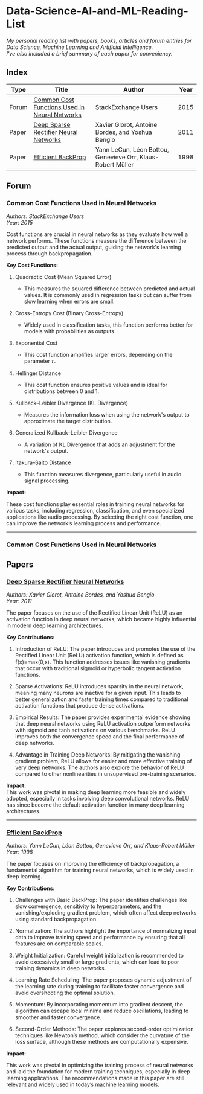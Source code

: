 # Data-Science-AI-and-ML-Reading-List
_My personal reading list with papers, books, articles and forum entries for Data Science, Machine Learning and Artificial Intelligence._  
_I've also included a brief summary of each paper for conveniency._  

## Index  

| Type       | Title         | Author | Year |
|------------|---------------|--------|------|
|Forum | [Common Cost Functions Used in Neural Networks](#common-cost-functions-used-in-neural-networks) |StackExchange Users |2015|
|Paper |[Deep Sparse Rectifier Neural Networks](#deep-sparse-rectifier-neural-networks) |Xavier Glorot, Antoine Bordes, and Yoshua Bengio |2011|
|Paper |[Efficient BackProp](#efficient-backprop) |Yann LeCun, Léon Bottou, Genevieve Orr, Klaus-Robert Müller |1998|  

## Forum  

### Common Cost Functions Used in Neural Networks  
_Authors: StackExchange Users_  
_Year: 2015_  

Cost functions are crucial in neural networks as they evaluate how well a network performs. These functions measure the difference between the predicted output and the actual output, guiding the network's learning process through backpropagation.  

**Key Cost Functions:**  

1. Quadractic Cost (Mean Squared Error)
    - This measures the squared difference between predicted and actual values. It is commonly used in regression tasks but can suffer from slow learning when errors are small.

2. Cross-Entropy Cost (Binary Cross-Entropy)
    - Widely used in classification tasks, this function performs better for models with probabilities as outputs.

3. Exponential Cost
    - This cost function amplifies larger errors, depending on the parameter 𝜏.
  
4. Hellinger Distance
    - This cost function ensures positive values and is ideal for distributions between 0 and 1.  

5. Kullback–Leibler Divergence (KL Divergence)  
    - Measures the information loss when using the network's output to approximate the target distribution.  

6. Generalized Kullback–Leibler Divergence
    - A variation of KL Divergence that adds an adjustment for the network's output.  

7. Itakura–Saito Distance
    - This function measures divergence, particularly useful in audio signal processing.
  
**Impact:**  

These cost functions play essential roles in training neural networks for various tasks, including regression, classification, and even specialized applications like audio processing. By selecting the right cost function, one can improve the network’s learning process and performance.

---

### Common Cost Functions Used in Neural Networks

## Papers  

### [Deep Sparse Rectifier Neural Networks](https://proceedings.mlr.press/v15/glorot11a/glorot11a.pdf)
_Authors: Xavier Glorot, Antoine Bordes, and Yoshua Bengio_  
_Year: 2011_

The paper focuses on the use of the Rectified Linear Unit (ReLU) as an activation function in deep neural networks, which became highly influential in modern deep learning architectures.  

**Key Contributions:**  

1. Introduction of ReLU: The paper introduces and promotes the use of the Rectified Linear Unit (ReLU) activation function, which is defined as f(x)=max(0,x). This function addresses issues like vanishing gradients that occur with traditional sigmoid or hyperbolic tangent activation functions.

2. Sparse Activations: ReLU introduces sparsity in the neural network, meaning many neurons are inactive for a given input. This leads to better generalization and faster training times compared to traditional activation functions that produce dense activations.

3. Empirical Results: The paper provides experimental evidence showing that deep neural networks using ReLU activation outperform networks with sigmoid and tanh activations on various benchmarks. ReLU improves both the convergence speed and the final performance of deep networks.

4. Advantage in Training Deep Networks: By mitigating the vanishing gradient problem, ReLU allows for easier and more effective training of very deep networks. The authors also explore the behavior of ReLU compared to other nonlinearities in unsupervised pre-training scenarios.

**Impact:**  
This work was pivotal in making deep learning more feasible and widely adopted, especially in tasks involving deep convolutional networks. ReLU has since become the default activation function in many deep learning architectures.  

---

### [Efficient BackProp](https://yann.lecun.com/exdb/publis/pdf/lecun-98b.pdf)
_Authors: Yann LeCun, Léon Bottou, Genevieve Orr, and Klaus-Robert Müller_  
_Year: 1998_

The paper focuses on improving the efficiency of backpropagation, a fundamental algorithm for training neural networks, which is widely used in deep learning.

**Key Contributions:**  

1. Challenges with Basic BackProp: The paper identifies challenges like slow convergence, sensitivity to hyperparameters, and the vanishing/exploding gradient problem, which often affect deep networks using standard backpropagation.

2. Normalization: The authors highlight the importance of normalizing input data to improve training speed and performance by ensuring that all features are on comparable scales.

3. Weight Initialization: Careful weight initialization is recommended to avoid excessively small or large gradients, which can lead to poor training dynamics in deep networks.

4. Learning Rate Scheduling: The paper proposes dynamic adjustment of the learning rate during training to facilitate faster convergence and avoid overshooting the optimal solution.

5. Momentum: By incorporating momentum into gradient descent, the algorithm can escape local minima and reduce oscillations, leading to smoother and faster convergence.

6. Second-Order Methods: The paper explores second-order optimization techniques like Newton’s method, which consider the curvature of the loss surface, although these methods are computationally expensive.

**Impact:**  

This work was pivotal in optimizing the training process of neural networks and laid the foundation for modern training techniques, especially in deep learning applications. The recommendations made in this paper are still relevant and widely used in today’s machine learning models.


